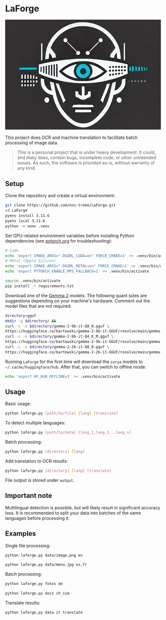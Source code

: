 # LaForge

![LaForge-Logo](static/img/laforge_logo.png)

This project does OCR and machine translation to facilitate batch processing of image data.

> This is a personal project that is under heavy development. It could, and likely does, contain bugs, incomplete code,
> or other unintended issues. As such, the software is provided as-is, without warranty of any kind.


## Setup
Clone the repository and create a virtual environment:
```bash
git clone https://github.com/nos-tromo/LaForge.git
cd LaForge
pyenv install 3.11.6
pyenv local 3.11.6
python -m venv .venv
```
Set GPU-related environment variables before installing Python dependencies (see [pytorch.org](https://pytorch.org/) for troubleshooting):
```bash
# Cuda
echo 'export CMAKE_ARGS="-DGGML_CUDA=on" FORCE_CMAKE=1' >> .venv/bin/activate
# Metal (Apple Silicon)
echo 'export CMAKE_ARGS="-DGGML_METAL=on" FORCE_CMAKE=1' >> .venv/bin/activate
echo 'export PYTORCH_ENABLE_MPS_FALLBACK=1' >> .venv/bin/activate
```
```bash
source .venv/bin/activate
pip install -r requirements.txt
```

Download one of the [Gemma 2](https://blog.google/technology/developers/google-gemma-2/) models. The following quant 
sizes are suggestions depending on your machine's hardware. Comment out the model files that are not required:
```bash
directory=gguf
mkdir -p $directory/ && 
curl -L -o $directory/gemma-2-9b-it-Q8_0.gguf \
https://huggingface.co/bartowski/gemma-2-9b-it-GGUF/resolve/main/gemma-2-9b-it-Q8_0.gguf && \
curl -L -o $directory/gemma-2-9b-it-Q4_K_M.gguf \
https://huggingface.co/bartowski/gemma-2-9b-it-GGUF/resolve/main/gemma-2-9b-it-Q4_K_M.gguf && \
curl -L -o $directory/gemma-2-2b-it-Q8_0.gguf \
https://huggingface.co/bartowski/gemma-2-2b-it-GGUF/resolve/main/gemma-2-2b-it-Q8_0.gguf
```

Running `LaForge` for the first time will download the `surya` models to `~/.cache/huggingface/hub`. After that, you can 
switch to offline mode:

```bash
echo 'export HF_HUB_OFFLINE=1' >> .venv/bin/activate
```

## Usage
Basic usage:
```bash
python laforge.py [path/to/file] [lang] [translate]
```
To detect multiple languages:
```bash
python laforge.py [path/to/data] [lang_1,lang_2...lang_n]
```
Batch processing:
```bash
python laforge.py [directory] [lang]
```
Add translation to OCR results:
```bash
python laforge.py [directory] [lang] [translate]
```
File output is stored under `output`.

## Important note
Multilingual detection is possible, but will likely result in significant accuracy loss. It is recommended to 
split your data into batches of the same languages before processing it.

## Examples
Single file processing:
```bash
python laforge.py data/image.png en
```
```bash
python laforge.py data/menu.jpg es,fr 
```
Batch processing:
```bash
python laforge.py fotos de
```
```bash
python laforge.py docs ch_sim
```
Translate results:
```bash
python laforge.py data it translate
```